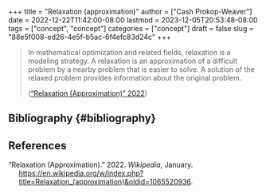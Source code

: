 +++
title = "Relaxation (approximation)"
author = ["Cash Prokop-Weaver"]
date = 2022-12-22T11:42:00-08:00
lastmod = 2023-12-05T20:53:48-08:00
tags = ["concept", "concept"]
categories = ["concept"]
draft = false
slug = "88e5f008-ed26-4e5f-b5ac-6f4efc83d24c"
+++

> In mathematical optimization and related fields, relaxation is a modeling strategy. A relaxation is an approximation of a difficult problem by a nearby problem that is easier to solve. A solution of the relaxed problem provides information about the original problem.
>
> (<a href="#citeproc_bib_item_1">“Relaxation (Approximation)” 2022</a>)


## Bibliography {#bibliography}

## References

<style>.csl-entry{text-indent: -1.5em; margin-left: 1.5em;}</style><div class="csl-bib-body">
  <div class="csl-entry"><a id="citeproc_bib_item_1"></a>“Relaxation (Approximation).” 2022. <i>Wikipedia</i>, January. <a href="https://en.wikipedia.org/w/index.php?title=Relaxation_(approximation)&oldid=1065520936">https://en.wikipedia.org/w/index.php?title=Relaxation_(approximation)&#38;oldid=1065520936</a>.</div>
</div>
